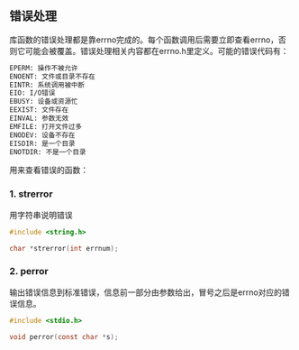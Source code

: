 ## 错误处理

库函数的错误处理都是靠errno完成的。每个函数调用后需要立即查看errno，否则它可能会被覆盖。错误处理相关内容都在errno.h里定义。可能的错误代码有：
```sh
EPERM: 操作不被允许
ENOENT: 文件或目录不存在
EINTR: 系统调用被中断
EIO: I/O错误
EBUSY: 设备或资源忙
EEXIST: 文件存在
EINVAL: 参数无效
EMFILE: 打开文件过多
ENODEV: 设备不存在
EISDIR: 是一个目录
ENOTDIR: 不是一个目录
```

用来查看错误的函数：

### 1. strerror
用字符串说明错误
```c
#include <string.h>

char *strerror(int errnum);
```

### 2. perror
输出错误信息到标准错误，信息前一部分由参数给出，冒号之后是errno对应的错误信息。
```c
#include <stdio.h>

void perror(const char *s);
```